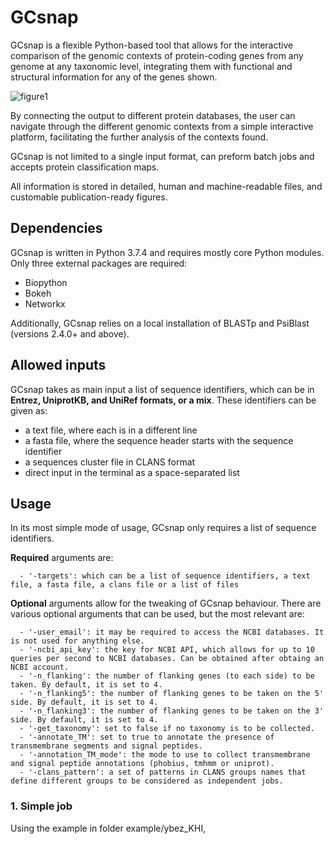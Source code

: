 # GCsnap

GCsnap is a flexible Python-based tool that allows for the interactive comparison of the genomic contexts of protein-coding genes from any genome at any taxonomic level, integrating them with functional and structural information for any of the genes shown. 

![figure1](https://github.com/JoanaMPereira/GCsnap/blob/master/examples/Fig1.png)

By connecting the output to different protein databases, the user can navigate through the different genomic contexts from a simple interactive platform, facilitating the further analysis of the contexts found. 

GCsnap is not limited to a single input format, can preform batch jobs and accepts protein classification maps. 

All information is stored in detailed, human and machine-readable files, and customable publication-ready figures.

## Dependencies

GCsnap is written in Python 3.7.4 and requires mostly core Python modules. Only three external packages are required: 
  - Biopython
  - Bokeh
  - Networkx 

Additionally, GCsnap relies on a local installation of BLASTp and PsiBlast (versions 2.4.0+ and above). 

## Allowed inputs

GCsnap takes as main input a list of sequence identifiers, which can be in **Entrez, UniprotKB, and UniRef formats, or a mix**. These identifiers can be given as:
  - a text file, where each is in a different line
  - a fasta file, where the sequence header starts with the sequence identifier
  - a sequences cluster file in CLANS format
  - direct input in the terminal as a space-separated list
  
## Usage

In its most simple mode of usage, GCsnap only requires a list of sequence identifiers. 

**Required** arguments are:
```
  - '-targets': which can be a list of sequence identifiers, a text file, a fasta file, a clans file or a list of files
```
**Optional** arguments allow for the tweaking of GCsnap behaviour. There are various optional arguments that can be used, but the most relevant are:
```  
  - '-user_email': it may be required to access the NCBI databases. It is not used for anything else.
  - '-ncbi_api_key': the key for NCBI API, which allows for up to 10 queries per second to NCBI databases. Can be obtained after obtaing an NCBI account.
  - '-n_flanking': the number of flanking genes (to each side) to be taken. By default, it is set to 4.
  - '-n_flanking5': the number of flanking genes to be taken on the 5' side. By default, it is set to 4.
  - '-n_flanking3': the number of flanking genes to be taken on the 3' side. By default, it is set to 4.
  - '-get_taxonomy': set to false if no taxonomy is to be collected.
  - '-annotate_TM': set to true to annotate the presence of transmembrane segments and signal peptides.
  - '-annotation_TM_mode': the mode to use to collect transmembrane and signal peptide annotations (phobius, tmhmm or uniprot).
  - '-clans_pattern': a set of patterns in CLANS groups names that define different groups to be considered as independent jobs.
```
### 1. Simple job

Using the example in folder example/ybez_KHI, 
